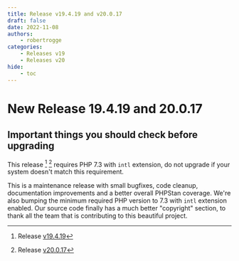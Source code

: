 ```yaml
---
title: Release v19.4.19 and v20.0.17
draft: false
date: 2022-11-08
authors:
    - robertrogge
categories:
    - Releases v19
    - Releases v20
hide:
    - toc
---
```


# New Release 19.4.19 and 20.0.17

## Important things you should check before upgrading

This release [^1] [^2] requires PHP 7.3 with `intl` extension, do not upgrade if your system doesn't match this requirement.

<!-- more -->

This is a maintenance release with small bugfixes, code cleanup, documentation improvements and a better overall PHPStan coverage.
We're also bumping the minimum required PHP version to 7.3 with `intl` extension enabled.
Our source code finally has a much better "copyright" section, to thank all the team that is contributing to this beautiful project.

[^1]: Release [v19.4.19](https://github.com/OpenMage/magento-lts/releases/tag/v19.4.19)
[^2]: Release [v20.0.17](https://github.com/OpenMage/magento-lts/releases/tag/v20.0.17)
